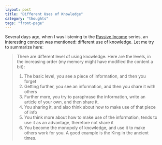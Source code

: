 ```yaml
---
layout: post
title: "Different Uses of Knowledge"
category: "thoughts"
tags: "front-page"
---
```


Several days ago, when I was listening to the [Passive Income](
https://itunes.apple.com/us/podcast/bei-dong-xing-shou-ru+da-nao/id838729932?mt=2)
series, an interesting concept was mentioned: different use of knowledge. Let me
try to summarize here:

> There are different level of using knowledge. Here are the levels, in the
> increasing order (my memory might have modified the content a bit):
>
> 1. The basic level, you see a piece of information, and then you forget
> 2. Getting further, you see an information, and then you share it with others
> 3. Further more, you try to paraphrase the information, write an article of
>    your own, and then share it.
> 4. You sharing it, and also think about how to make use of that piece of info
> 5. You think more about how to make use of the information, tends to use it as
>    an advantage, therefore not share it
> 6. You become the monopoly of knowledge, and use it to make others work for
>    you. A good example is the King in the ancient times. 


